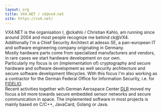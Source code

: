 ```yaml
---
layout: org
title: VX4.NET / ck@vx4.net
site: https://vx4.net/
---
```


VX4.NET is the organisation I, @ckahlo / Christian Kahlo, am running since around 2004 and most people recognize me behind ck@VX4.\
Additionally I'm a Chief Security Architect at adesso SE, a pan-european IT and software engineering company originating in Germany.\
Mostly hardware parts come from specialized manufacturers and vendors, in rare cases we start hardware development on our own.\
Particularly my focus is on (implementation of) cryptography and secure hardware and software development as well security architecture and secure software development lifecycles. With this focus I'm also working as a contractor for the German Federal Office for Information Security, i.e. for [FIDELIO](https://gitlab.com/adessoAG/FIDELIO/).\
Recent activities together wih German Aerospace Center [DLR](https://www.dlr.de/en) moved my focus a bit more towards secure embedded sensor networks and secure communication in space. The implemented software in most projects is mainly based on C/C++, JavaCard, Golang or Java.
